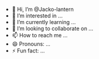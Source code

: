 - 👋 Hi, I’m @Jacko-lantern
- 👀 I’m interested in ...
- 🌱 I’m currently learning ...
- 💞️ I’m looking to collaborate on ...
- 📫 How to reach me ...
- 😄 Pronouns: ...
- ⚡ Fun fact: ...

<!---
Jacko-lantern/Jacko-lantern is a ✨ special ✨ repository because its `README.md` (this file) appears on your GitHub profile.
You can click the Preview link to take a look at your changes.
--->
